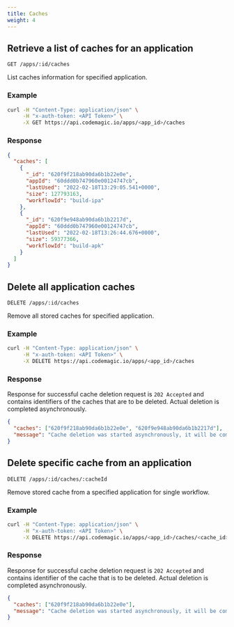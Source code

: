```yaml
---
title: Caches
weight: 4
---
```


## Retrieve a list of caches for an application

`GET /apps/:id/caches`

List caches information for specified application.

### Example

```bash
curl -H "Content-Type: application/json" \
     -H "x-auth-token: <API Token>" \
     -X GET https://api.codemagic.io/apps/<app_id>/caches
```

### Response

```json
{
  "caches": [
    {
      "_id": "620f9f218ab90da6b1b22e0e",
      "appId": "60ddd0b747960e00124747cb",
      "lastUsed": "2022-02-18T13:29:05.541+0000",
      "size": 127793163,
      "workflowId": "build-ipa"
    },
    {
      "_id": "620f9e948ab90da6b1b2217d",
      "appId": "60ddd0b747960e00124747cb",
      "lastUsed": "2022-02-18T13:26:44.676+0000",
      "size": 59377366,
      "workflowId": "build-apk"
    }
  ]
}
```

## Delete all application caches

`DELETE /apps/:id/caches`

Remove all stored caches for specified application.

### Example

```bash
curl -H "Content-Type: application/json" \
     -H "x-auth-token: <API Token>" \
     -X DELETE https://api.codemagic.io/apps/<app_id>/caches
```

### Response

Response for successful cache deletion request is `202 Accepted` and contains identifiers of the caches that are to be deleted. Actual deletion is completed asynchronously. 

```json
{
  "caches": ["620f9f218ab90da6b1b22e0e", "620f9e948ab90da6b1b2217d"],
  "message": "Cache deletion was started asynchronously, it will be completed in a moment"
}
```

## Delete specific cache from an application

`DELETE /apps/:id/caches/:cacheId`

Remove stored cache from a specified application for single workflow.

### Example

```bash
curl -H "Content-Type: application/json" \
     -H "x-auth-token: <API Token>" \
     -X DELETE https://api.codemagic.io/apps/<app_id>/caches/<cache_id>
```

### Response

Response for successful cache deletion request is `202 Accepted` and contains identifier of the cache that is to be deleted. Actual deletion is completed asynchronously. 

```json
{
  "caches": ["620f9f218ab90da6b1b22e0e"],
  "message": "Cache deletion was started asynchronously, it will be completed in a moment"
}
```

